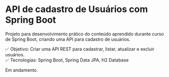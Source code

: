 # API de cadastro de Usuários com Spring Boot
Projeto para desenvolvimento prático do conteúdo aprendido durante curso de Spring Boot, criando uma API para cadastro de usuários.

✅ Objetivo: Criar uma API REST para cadastrar, listar, atualizar e excluir usuários.  
✅ Tecnologias: Spring Boot, Spring Data JPA, H2 Database

Em andamento.
